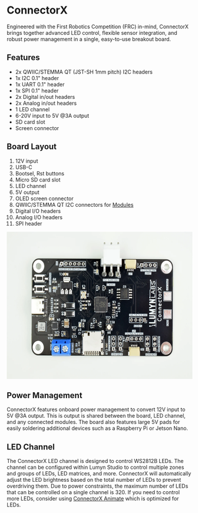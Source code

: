 # ConnectorX

Engineered with the First Robotics Competition (FRC) in-mind, ConnectorX brings together advanced LED control, flexible sensor integration, and robust power management in a single, easy-to-use breakout board.

## Features

- 2x QWIIC/STEMMA QT (JST-SH 1mm pitch) I2C headers
- 1x I2C 0.1" header
- 1x UART 0.1" header
- 1x SPI 0.1" header
- 2x Digital in/out headers
- 2x Analog in/out headers
- 1 LED channel
- 6-20V input to 5V @3A output
- SD card slot
- Screen connector

## Board Layout

1. 12V input
2. USB-C
3. Bootsel, Rst buttons
4. Micro SD card slot
5. LED channel
6. 5V output
7. OLED screen connector
8. QWIIC/STEMMA QT I2C connectors for [Modules](/lumyn-studio/modules-page)
9. Digital I/O headers
10. Analog I/O headers
11. SPI header

<img src="/assets/connectorx.png" alt="ConnectorX" height="400px"/>

## Power Management

ConnectorX features onboard power management to convert 12V input to 5V @3A output. This is output is shared between the board, LED channel, and any connected modules. The board also features large 5V pads for easily soldering additional devices such as a Raspberry Pi or Jetson Nano.

## LED Channel

The ConnectorX LED channel is designed to control WS2812B LEDs. The channel can be configured within Lumyn Studio to control multiple zones and groups of LEDs, LED matrices, and more. ConnectorX will automatically adjust the LED brightness based on the total number of LEDs to prevent overdriving them. Due to power constraints, the maximum number of LEDs that can be controlled on a single channel is 320. If you need to control more LEDs, consider using [ConnectorX Animate](/devices/connectorx-animate) which is optimized for LEDs.